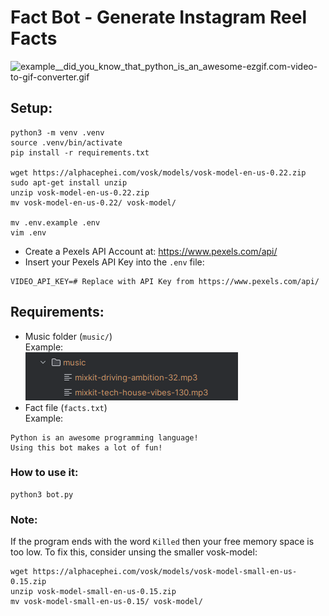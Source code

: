 # Fact Bot - Generate Instagram Reel Facts

![example__did_you_know_that_python_is_an_awesome-ezgif.com-video-to-gif-converter.gif](images/example__did_you_know_that_python_is_an_awesome-ezgif.com-video-to-gif-converter.gif)

## Setup:
```shell
python3 -m venv .venv
source .venv/bin/activate
pip install -r requirements.txt

wget https://alphacephei.com/vosk/models/vosk-model-en-us-0.22.zip
sudo apt-get install unzip
unzip vosk-model-en-us-0.22.zip
mv vosk-model-en-us-0.22/ vosk-model/

mv .env.example .env
vim .env
```

- Create a Pexels API Account at: https://www.pexels.com/api/  
- Insert your Pexels API Key into the `.env` file:
```dotenv
VIDEO_API_KEY=# Replace with API Key from https://www.pexels.com/api/
```

## Requirements:
- Music folder (`music/`)  
Example:  
![img.png](images/img.png)
- Fact file (`facts.txt`)  
Example:  
```text
Python is an awesome programming language!
Using this bot makes a lot of fun!
```

### How to use it:
```shell
python3 bot.py
```

### Note:
If the program ends with the word `Killed` then your free memory space is too low.
To fix this, consider unsing the smaller vosk-model:  
```shell
wget https://alphacephei.com/vosk/models/vosk-model-small-en-us-0.15.zip
unzip vosk-model-small-en-us-0.15.zip
mv vosk-model-small-en-us-0.15/ vosk-model/
```